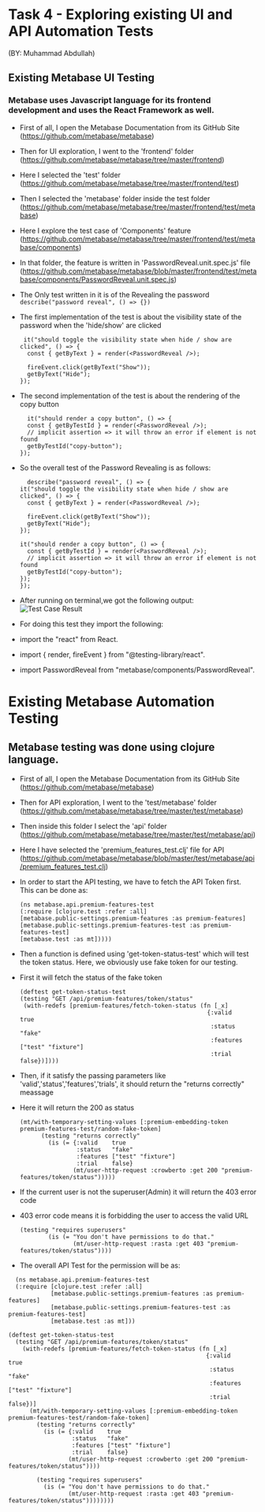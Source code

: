 # Task 4 - Exploring existing UI and API Automation Tests
(BY: Muhammad Abdullah)
## Existing Metabase UI Testing
### Metabase uses Javascript language for its frontend development and uses the React Framework as well. 
- First of all, I open the Metabase Documentation from its GitHub Site (https://github.com/metabase/metabase)
- Then for UI exploration, I went to the 'frontend' folder (https://github.com/metabase/metabase/tree/master/frontend)
- Here I selected the 'test' folder (https://github.com/metabase/metabase/tree/master/frontend/test)
- Then I selected the 'metabase' folder inside the test folder (https://github.com/metabase/metabase/tree/master/frontend/test/metabase)
- Here I explore the test case of 'Components' feature (https://github.com/metabase/metabase/tree/master/frontend/test/metabase/components)
- In that folder, the feature is written in 'PasswordReveal.unit.spec.js' file 
           (https://github.com/metabase/metabase/blob/master/frontend/test/metabase/components/PasswordReveal.unit.spec.js)
           
           
- The Only test written in it is of the Revealing the password `describe("password reveal", () => {})`
   
   
- The first implementation of the test is about the visibility state of the password when the 'hide/show' are clicked

  ````
   it("should toggle the visibility state when hide / show are clicked", () => {
    const { getByText } = render(<PasswordReveal />);

    fireEvent.click(getByText("Show"));
    getByText("Hide");
  });
  ````
  
  
- The second implementation of the test is about the rendering of the copy button

  ````
    it("should render a copy button", () => {
    const { getByTestId } = render(<PasswordReveal />);
    // implicit assertion => it will throw an error if element is not found
    getByTestId("copy-button");
  });
  ````
  
  
- So the overall test of the Password Revealing is as follows:

  ```
    describe("password reveal", () => {
  it("should toggle the visibility state when hide / show are clicked", () => {
    const { getByText } = render(<PasswordReveal />);

    fireEvent.click(getByText("Show"));
    getByText("Hide");
  });

  it("should render a copy button", () => {
    const { getByTestId } = render(<PasswordReveal />);
    // implicit assertion => it will throw an error if element is not found
    getByTestId("copy-button");
  });
  });

   ```
- After running on terminal,we got the following output:
     ![Test Case Result](https://ibb.co/BV76SpC)
 
- For doing this test they import the following:
- import the "react" from React.
- import { render, fireEvent } from "@testing-library/react".
- import PasswordReveal from "metabase/components/PasswordReveal".
    
# Existing Metabase Automation Testing
## Metabase testing was done using clojure language. 
- First of all, I open the Metabase Documentation from its GitHub Site (https://github.com/metabase/metabase)
- Then for API exploration, I went to the 'test/metabase' folder (https://github.com/metabase/metabase/tree/master/test/metabase)
- Then inside this folder I select the 'api' folder (https://github.com/metabase/metabase/tree/master/test/metabase/api)
- Here I have selected the 'premium_features_test.clj' file for API (https://github.com/metabase/metabase/blob/master/test/metabase/api/premium_features_test.clj)
- In order to start the API testing, we have to fetch the API Token first. This can be done as:

    ````
    (ns metabase.api.premium-features-test
    (:require [clojure.test :refer :all]
    [metabase.public-settings.premium-features :as premium-features]
    [metabase.public-settings.premium-features-test :as premium-features-test]
    [metabase.test :as mt]))))
    ````
- Then a function is defined using 'get-token-status-test' which will test the token status. Here, we obviously use fake token for our testing.
- First it will fetch the status of the fake token
   
   ````
   (deftest get-token-status-test
  (testing "GET /api/premium-features/token/status"
    (with-redefs [premium-features/fetch-token-status (fn [_x]
                                                        {:valid    true
                                                         :status   "fake"
                                                         :features ["test" "fixture"]
                                                         :trial    false})])))
   ````
   
- Then, if it satisfy the passing parameters like 'valid','status','features','trials', it should return the "returns correctly" meassage
- Here it will return the 200 as status

  ````
  (mt/with-temporary-setting-values [:premium-embedding-token premium-features-test/random-fake-token]
        (testing "returns correctly"
          (is (= {:valid    true
                  :status   "fake"
                  :features ["test" "fixture"]
                  :trial    false}
                 (mt/user-http-request :crowberto :get 200 "premium-features/token/status")))))
  ````
- If the current user is not the superuser(Admin) it will return the 403 error code
- 403 error code means it is forbidding the user to access the valid URL

  ````
  (testing "requires superusers"
          (is (= "You don't have permissions to do that."
                 (mt/user-http-request :rasta :get 403 "premium-features/token/status"))))
  ````
  
- The overall API Test for the permission will be as:

```
  (ns metabase.api.premium-features-test
  (:require [clojure.test :refer :all]
            [metabase.public-settings.premium-features :as premium-features]
            [metabase.public-settings.premium-features-test :as premium-features-test]
            [metabase.test :as mt]))

(deftest get-token-status-test
  (testing "GET /api/premium-features/token/status"
    (with-redefs [premium-features/fetch-token-status (fn [_x]
                                                        {:valid    true
                                                         :status   "fake"
                                                         :features ["test" "fixture"]
                                                         :trial    false})]
      (mt/with-temporary-setting-values [:premium-embedding-token premium-features-test/random-fake-token]
        (testing "returns correctly"
          (is (= {:valid    true
                  :status   "fake"
                  :features ["test" "fixture"]
                  :trial    false}
                 (mt/user-http-request :crowberto :get 200 "premium-features/token/status"))))

        (testing "requires superusers"
          (is (= "You don't have permissions to do that."
                 (mt/user-http-request :rasta :get 403 "premium-features/token/status"))))))))
 ```
                 
